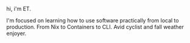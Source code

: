 hi, i'm ET. 

I'm focused on learning how to use software practically from local to production. From Nix to Containers to CLI. Avid cyclist and fall weather enjoyer.
